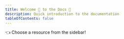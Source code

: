 ```yaml
---
title: Welcome 👋 to the Docs 📄
description: Quick introduction to the documentation
tableOfContents: false
---
```


👈 Choose a resource from the sidebar!